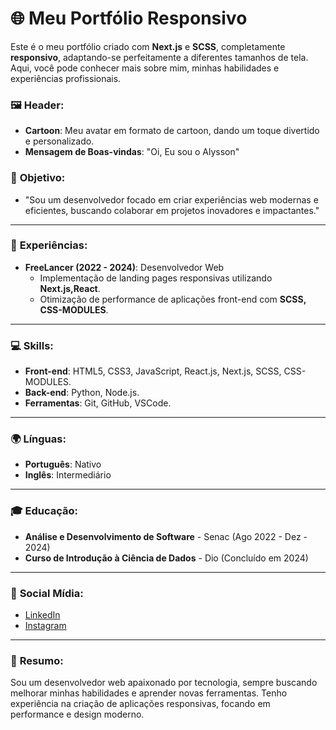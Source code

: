 # 🌐 **Meu Portfólio Responsivo**

Este é o meu portfólio criado com **Next.js** e **SCSS**, completamente **responsivo**, adaptando-se perfeitamente a diferentes tamanhos de tela. Aqui, você pode conhecer mais sobre mim, minhas habilidades e experiências profissionais.


### 🖼 **Header:**
- **Cartoon**: Meu avatar em formato de cartoon, dando um toque divertido e personalizado.
- **Mensagem de Boas-vindas**: "Oi, Eu sou o Alysson"


### 🎯 **Objetivo**:
- "Sou um desenvolvedor focado em criar experiências web modernas e eficientes, buscando colaborar em projetos inovadores e impactantes."

---

### 💼 **Experiências**:
- **FreeLancer (2022 - 2024)**: Desenvolvedor Web
  - Implementação de landing pages responsivas utilizando **Next.js,React**.
  - Otimização de performance de aplicações front-end com **SCSS, CSS-MODULES**.

---

### 💻 **Skills**:
- **Front-end**: HTML5, CSS3, JavaScript, React.js, Next.js, SCSS, CSS-MODULES.
- **Back-end**: Python, Node.js.
- **Ferramentas**: Git, GitHub, VSCode.

---

### 🌍 **Línguas**:
- **Português**: Nativo
- **Inglês**: Intermediário

---

### 🎓 **Educação**:
- **Análise e Desenvolvimento de Software** - Senac (Ago 2022 - Dez - 2024)
- **Curso de Introdução à Ciência de Dados** - Dio (Concluído em 2024)

---

### 📱 **Social Mídia**:
- [LinkedIn](https://www.linkedin.com/in/alysson-assis-santos/)
- [Instagram](https://www.instagram.com/alyssonassis_ofc/)

---

### 📝 **Resumo**:
Sou um desenvolvedor web apaixonado por tecnologia, sempre buscando melhorar minhas habilidades e aprender novas ferramentas. Tenho experiência na criação de aplicações responsivas, focando em performance e design moderno.
